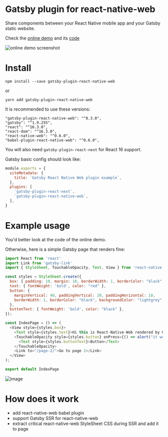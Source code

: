 Gatsby plugin for react-native-web
===================================


Share components between your React Native mobile app and your Gatsby static website.

Check the [online demo](https://gatsby-rnw.now.sh/) and its [code](https://github.com/gatsbyjs/gatsby/tree/master/examples/using-react-native-web)

![online demo screenshot](https://pbs.twimg.com/media/Db4PTPKW0AAVPl8.jpg)

# Install

`npm install --save gatsby-plugin-react-native-web`

or

`yarn add gatsby-plugin-react-native-web`


It is recommended to use these versions:

```
"gatsby-plugin-react-native-web": "^0.3.0",
"gatsby": "^1.9.255",
"react": "^16.3.0",
"react-dom": "^16.3.0",
"react-native-web": "^0.6.0",
"babel-plugin-react-native-web": "^0.6.0",
```

You will also need `gatsby-plugin-react-next` for React 16 support.

Gatsby basic config should look like:

```js
module.exports = {
  siteMetadata: {
    title: `Gatsby React Native Web plugin example`,
  },
  plugins: [
    `gatsby-plugin-react-next`,
    `gatsby-plugin-react-native-web`,
  ],
}
```


# Example usage

You'd better look at the code of the online demo.

Otherwise, here is a simple Gatsby page that renders fine:

```js
import React from 'react'
import Link from 'gatsby-link'
import { StyleSheet, TouchableOpacity, Text, View } from 'react-native';

const styles = StyleSheet.create({
  box: { padding: 10, margin: 10, borderWidth: 1, borderColor: "black" },
  text: { fontWeight: 'bold', color: "red" },
  button: {
    marginVertical: 40, paddingVertical: 20, paddingHorizontal: 10,
    borderWidth: 1, borderColor: "black", backgroundColor: "lightgrey", alignItems: "center"
  },
  buttonText: { fontWeight: 'bold', color: "black" },
});

const IndexPage = () => (
  <View style={styles.box}>
    <Text style={styles.text}>Hi this is React-Native-Web rendered by Gatsby</Text>
    <TouchableOpacity style={styles.button} onPress={() => alert("it works")}>
      <Text style={styles.buttonText}>Button</Text>
    </TouchableOpacity>
    <Link to="/page-2/">Go to page 2</Link>
  </View>
);

export default IndexPage
```


![image](https://camo.githubusercontent.com/58ec39b3966cdefb241b90fb4643ad8aa7b971b2/68747470733a2f2f7062732e7477696d672e636f6d2f6d656469612f445844575f715058304149534148532e6a70673a6c61726765)



# How does it work

- add react-native-web babel plugin
- support Gatsby SSR for react-native-web
- extract critical react-native-web StyleSheet CSS during SSR and add it to page

